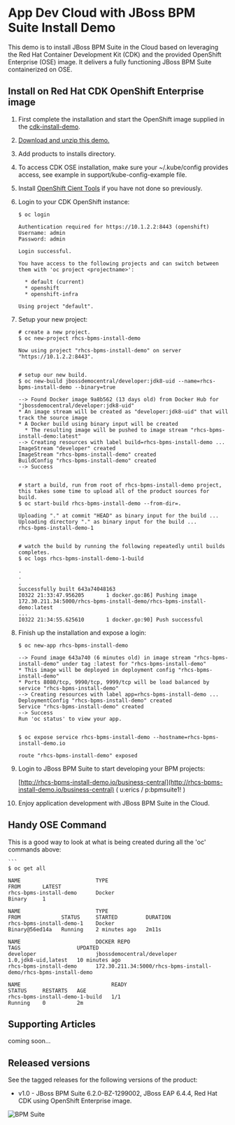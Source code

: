 App Dev Cloud with JBoss BPM Suite Install Demo 
===============================================
This demo is to install JBoss BPM Suite in the Cloud based on leveraging the Red Hat 
Container Development Kit (CDK) and the provided OpenShift Enterprise (OSE) image. 
It delivers a fully functioning JBoss BPM Suite containerized on OSE.


Install on Red Hat CDK OpenShift Enterprise image
-------------------------------------------------
1. First complete the installation and start the OpenShift image supplied in the [cdk-install-demo](https://github.com/eschabell/cdk-install-demo).

2. [Download and unzip this demo.](https://github.com/eschabell/rhcs-bpms-install-demo/archive/master.zip)

3. Add products to installs directory.

4. To access CDK OSE installation, make sure your ~/.kube/config provides access, see example in support/kube-config-example file.

5. Install [OpenShift Cient Tools](https://developers.openshift.com/managing-your-applications/client-tools.html) if you have not done so previously.

6. Login to your CDK OpenShift instance:

    ```
    $ oc login

    Authentication required for https://10.1.2.2:8443 (openshift)
    Username: admin
    Password: admin

    Login successful.

    You have access to the following projects and can switch between them with 'oc project <projectname>':

      * default (current)
      * openshift
      * openshift-infra

    Using project "default".
    ```

7. Setup your new project:

    ```
    # create a new project.
    $ oc new-project rhcs-bpms-install-demo

    Now using project "rhcs-bpms-install-demo" on server "https://10.1.2.2:8443".


    # setup our new build.
    $ oc new-build jbossdemocentral/developer:jdk8-uid --name=rhcs-bpms-install-demo --binary=true

    --> Found Docker image 9a8b562 (13 days old) from Docker Hub for "jbossdemocentral/developer:jdk8-uid"
    * An image stream will be created as "developer:jdk8-uid" that will track the source image
    * A Docker build using binary input will be created
      * The resulting image will be pushed to image stream "rhcs-bpms-install-demo:latest"
    --> Creating resources with label build=rhcs-bpms-install-demo ...
    ImageStream "developer" created
    ImageStream "rhcs-bpms-install-demo" created
    BuildConfig "rhcs-bpms-install-demo" created
    --> Success


    # start a build, run from root of rhcs-bpms-install-demo project, this takes some time to upload all of the product sources for build.
    $ oc start-build rhcs-bpms-install-demo --from-dir=.

    Uploading "." at commit "HEAD" as binary input for the build ...
    Uploading directory "." as binary input for the build ...
    rhcs-bpms-install-demo-1


    # watch the build by running the following repeatedly until builds completes.
    $ oc logs rhcs-bpms-install-demo-1-build

    .
    .
    .
    Successfully built 643a74048163
    I0322 21:33:47.956205       1 docker.go:86] Pushing image 172.30.211.34:5000/rhcs-bpms-install-demo/rhcs-bpms-install-demo:latest
    ...
    I0322 21:34:55.625610       1 docker.go:90] Push successful
    ```

8. Finish up the installation and expose a login:

    ```
    $ oc new-app rhcs-bpms-install-demo

    --> Found image 643a740 (6 minutes old) in image stream "rhcs-bpms-install-demo" under tag :latest for "rhcs-bpms-install-demo"
    * This image will be deployed in deployment config "rhcs-bpms-install-demo"
    * Ports 8080/tcp, 9990/tcp, 9999/tcp will be load balanced by service "rhcs-bpms-install-demo"
    --> Creating resources with label app=rhcs-bpms-install-demo ...
    DeploymentConfig "rhcs-bpms-install-demo" created
    Service "rhcs-bpms-install-demo" created
    --> Success
    Run 'oc status' to view your app.


    $ oc expose service rhcs-bpms-install-demo --hostname=rhcs-bpms-install-demo.io

    route "rhcs-bpms-install-demo" exposed
    ```

9. Login to JBoss BPM Suite to start developing your BPM projects:

    [http://rhcs-bpms-install-demo.io/business-central](http://rhcs-bpms-install-demo.io/business-central)   ( u:erics / p:bpmsuite1! )

10. Enjoy application development with JBoss BPM Suite in the Cloud.


Handy OSE Command
-----------------
This is a good way to look at what is being created during all the 'oc' commands above:

    ```
    $ oc get all

    NAME                        TYPE                                           FROM       LATEST
    rhcs-bpms-install-demo      Docker                                         Binary     1

    NAME                        TYPE                                           FROM             STATUS     STARTED         DURATION
    rhcs-bpms-install-demo-1    Docker                                         Binary@56ed14a   Running    2 minutes ago   2m11s
    
    NAME                        DOCKER REPO                                    TAGS                  UPDATED
    developer                   jbossdemocentral/developer                     1.0,jdk8-uid,latest   10 minutes ago
    rhcs-bpms-install-demo      172.30.211.34:5000/rhcs-bpms-install-demo/rhcs-bpms-install-demo                         

    NAME                             READY                                     STATUS     RESTARTS   AGE
    rhcs-bpms-install-demo-1-build   1/1                                       Running    0          2m


Supporting Articles
-------------------
coming soon...


Released versions
-----------------
See the tagged releases for the following versions of the product:

- v1.0 - JBoss BPM Suite 6.2.0-BZ-1299002, JBoss EAP 6.4.4, Red Hat CDK using OpenShift Enterprise image. 

![BPM Suite](https://raw.githubusercontent.com/eschabell/rhcs-bpms-install-demo/master/docs/demo-images/bpmsuite.png)
